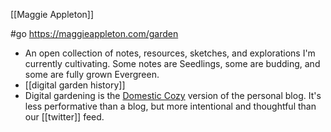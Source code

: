 [[Maggie Appleton]]

#go https://maggieappleton.com/garden

-	An open collection of notes, resources, sketches, and explorations I'm currently cultivating. Some notes are Seedlings, some are budding, and some are fully grown Evergreen.
-	[[digital garden history]]
-	Digital gardening is the [Domestic Cozy](https://www.ribbonfarm.com/series/domestic-cozy/) version of the personal blog. It's less performative than a blog, but more intentional and thoughtful than our [[twitter]] feed.